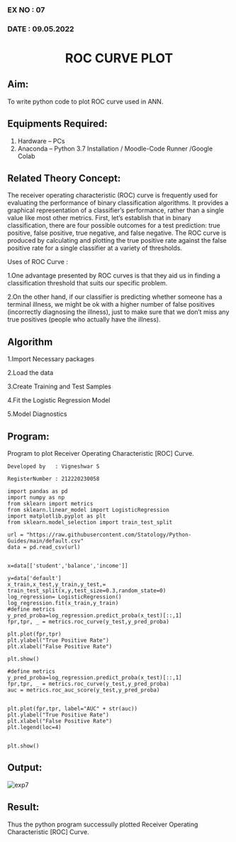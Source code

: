 ### EX NO : 07
### DATE  : 09.05.2022
# <p align="center"> ROC CURVE PLOT </p>
## Aim:
   To write python code to plot ROC curve used in ANN.
## Equipments Required:
1. Hardware – PCs
2. Anaconda – Python 3.7 Installation / Moodle-Code Runner /Google Colab

## Related Theory Concept:
The receiver operating characteristic (ROC) curve is frequently used for evaluating the performance of binary classification algorithms. It provides a graphical representation of a classifier’s performance, rather than a single value like most other metrics. First, let’s establish that in binary classification, there are four possible outcomes for a test prediction: true positive, false positive, true negative, and false negative. The ROC curve is produced by calculating and plotting the true positive rate against the false positive rate for a single classifier at a variety of thresholds.

Uses of ROC Curve :

1.One advantage presented by ROC curves is that they aid us in finding a classification threshold that suits our specific problem.

2.On the other hand, if our classifier is predicting whether someone has a terminal illness, we might be ok with a higher number of false positives (incorrectly diagnosing the illness), just to make sure that we don’t miss any true positives (people who actually have the illness).

## Algorithm
1.Import Necessary packages

2.Load the data

3.Create Training and Test Samples

4.Fit the Logistic Regression Model

5.Model Diagnostics

## Program:

Program to plot Receiver Operating Characteristic [ROC] Curve.
```
Developed by   : Vigneshwar S

RegisterNumber : 212220230058
```
```python3
import pandas as pd
import numpy as np
from sklearn import metrics 
from sklearn.linear_model import LogisticRegression 
import matplotlib.pyplot as plt
from sklearn.model_selection import train_test_split

url = "https://raw.githubusercontent.com/Statology/Python-Guides/main/default.csv"
data = pd.read_csv(url)


x=data[['student','balance','income']]

y=data['default']
x_train,x_test,y_train,y_test,= train_test_split(x,y,test_size=0.3,random_state=0)
log_regression= LogisticRegression()
log_regression.fit(x_train,y_train)
#define metrics
y_pred_proba=log_regression.predict_proba(x_test)[::,1]
fpr,tpr, _ = metrics.roc_curve(y_test,y_pred_proba)

plt.plot(fpr,tpr)
plt.ylabel("True Positive Rate")
plt.xlabel("False Positive Rate")

plt.show()

#define metrics
y_pred_proba=log_regression.predict_proba(x_test)[::,1]
fpr,tpr, _ = metrics.roc_curve(y_test,y_pred_proba)
auc = metrics.roc_auc_score(y_test,y_pred_proba)


plt.plot(fpr,tpr, label="AUC" + str(auc))
plt.ylabel("True Positive Rate")
plt.xlabel("False Positive Rate")
plt.legend(loc=4)


plt.show() 
```

## Output:
![exp7](https://user-images.githubusercontent.com/78891075/168831967-6778d91f-c59a-433e-977a-7fc5f3161cc7.png)



## Result:
Thus the python program successully plotted Receiver Operating Characteristic [ROC] Curve.
